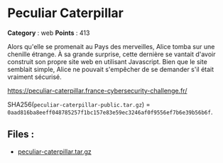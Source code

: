 # Peculiar Caterpillar

**Category** : web
**Points** : 413

Alors qu'elle se promenait au Pays des merveilles, Alice tomba sur une chenille étrange.
À sa grande surprise, cette dernière se vantait d'avoir construit son propre site web en utilisant Javascript.
Bien que le site semblait simple, Alice ne pouvait s'empêcher de se demander s'il était vraiment sécurisé.

https://peculiar-caterpillar.france-cybersecurity-challenge.fr/

SHA256(`peculiar-caterpillar-public.tar.gz`) = `0aad816ba8eeff048785257f1bc157e83e59ec3246af0f9556ef7b6e39b56b6f`.

## Files : 
 - [peculiar-caterpillar.tar.gz](./peculiar-caterpillar.tar.gz)


